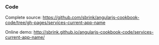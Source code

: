 ### Code

Complete source:
<https://github.com/sbrink/angularjs-cookbook-code/tree/gh-pages/services-current-app-name>

Online demo:
<http://sbrink.github.io/angularjs-cookbook-code/services-current-app-name/>
